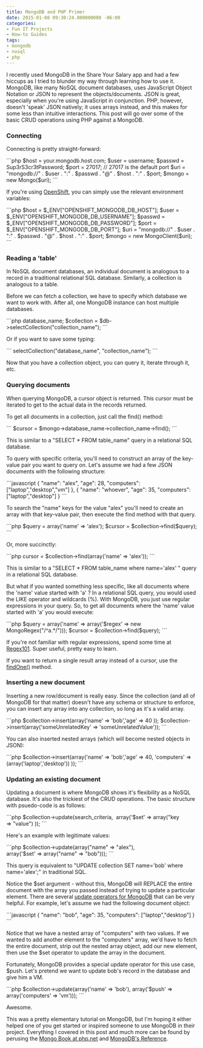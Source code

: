 ```yaml
---
title: MongoDB and PHP Primer
date: 2015-01-08 09:30:24.000000000 -06:00
categories:
- Fun IT Projects
- How-to Guides
tags:
- mongodb
- nosql
- php
---
```

<p>I recently used MongoDB in the Share Your Salary app and had a few hiccups as I tried to blunder my way through learning how to use it. MongoDB, like many NoSQL document databases, uses JavaScript Object Notation or JSON to represent the objects/documents. JSON is great, especially when you're using JavaScript in conjunction. PHP, however, doesn't 'speak' JSON natively; it uses arrays instead, and this makes for some less than intuitive interactions. This post will go over some of the basic CRUD operations using PHP against a MongoDB.</p>
<h3>Connecting</h3>
<p>Connecting is pretty straight-forward:</p>
```php
$host = your.mongodb.host.com;
$user = username;
$passwd = Sup3rS3cr3tPassword;
$port = 27017; // 27017 is the default port
$uri = "mongodb://" . $user . ":" . $passwd . "@" . $host . ":" . $port;
$mongo = new Mongo($uri);
```
<p>If you're using <a title="Introduction to OpenShift" href="http://alexdglover.com/introduction-to-openshift/" target="_blank">OpenShift</a>, you can simply use the relevant environment variables:</p>
```php
$host = $_ENV["OPENSHIFT_MONGODB_DB_HOST"];
$user = $_ENV["OPENSHIFT_MONGODB_DB_USERNAME"];
$passwd = $_ENV["OPENSHIFT_MONGODB_DB_PASSWORD"];
$port = $_ENV["OPENSHIFT_MONGODB_DB_PORT"];
$uri = "mongodb://" . $user . ":" . $passwd . "@" . $host . ":" . $port;
$mongo = new MongoClient($uri);
```

<h3>Reading a 'table'</h3>
<p>In NoSQL document databases, an individual document is analogous to a record in a traditional relational SQL database. Similarly, a collection is analogous to a table.</p>
<p>Before we can fetch a collection, we have to specify which database we want to work with. After all, one MongoDB instance can host multiple databases.</p>
```php
database_name;
$collection = $db->selectCollection("collection_name");
```
<p>Or if you want to save some typing:</p>
```
selectCollection("database_name", "collection_name");
```
<p>Now that you have a collection object, you can query it, iterate through it, etc.</p>
<h3>Querying documents</h3>
<p>When querying MongoDB, a cursor object is returned. This cursor must be iterated to get to the actual data in the records returned.</p>
<p>To get all documents in a collection, just call the find() method:</p>
```
$cursor = $mongo->database_name->collection_name->find();
```
<p>This is similar to a "SELECT * FROM table_name" query in a relational SQL database.</p>
<p>To query with specific criteria, you'll need to construct an array of the key-value pair you want to query on. Let's assume we had a few JSON documents with the following structure:</p>
```javascript
{ "name": "alex", "age": 28, "computers": ["laptop","desktop","vm"] },
{ "name": "whoever", "age": 35, "computers": ["laptop","desktop"] }
```
<p>To search the "name" keys for the value "alex" you'll need to create an array with that key-value pair, then execute the find method with that query.</p>
```php
$query = array('name' => 'alex');
$cursor = $collection->find($query);
```
<p>Or, more succinctly:</p>
```php
cursor = $collection->find(array('name' => 'alex'));
```
<p>This is similar to a "SELECT * FROM table_name where name='alex' " query in a relational SQL database.</p>
<p>But what if you wanted something less specific, like all documents where the 'name' value started with 'a' ? In a relational SQL query, you would used the LIKE operator and wildcards (%). With MongoDB, you just use regular expressions in your query. So, to get all documents where the 'name' value started with 'a' you would execute:</p>
```php
$query = array('name' => array('$regex' => new MongoRegex("/^a.*/")));
$cursor = $collection->find($query);
```
<p>If you're not familiar with regular expressions, spend some time at <a href="https://regex101.com/">Regex101</a>. Super useful, pretty easy to learn.</p>
<p>If you want to return a single result array instead of a cursor, use the <a href="http://php.net/manual/en/mongocollection.findone.php">findOne()</a> method.</p>
<h3>Inserting a new document</h3>
<p>Inserting a new row/document is really easy. Since the collection (and all of MongoDB for that matter) doesn't have any schema or structure to enforce, you can insert any array into any collection, so long as it's a valid array.</p>
```php
$collection->insert(array('name' => 'bob','age' => 40 ));
$collection->insert(array('someUnrelatedKey' => 'someUnrelatedValue'));
```
<p>You can also inserted nested arrays (which will become nested objects in JSON):</p>
```php
$collection->insert(array('name' => 'bob','age' => 40,
  'computers' =>(array('laptop','desktop')) ));
```
<h3>Updating an existing document</h3>
<p>Updating a document is where MongoDB shows it's flexibility as a NoSQL database. It's also the trickiest of the CRUD operations. The basic structure with psuedo-code is as follows:</p>
```php
$collection->update(search_criteria, 
  array('$set' => array("key => "value") ));
```
<p>Here's an example with legitimate values:</p>
```php
$collection->update(array("name" => "alex"), 
  array('$set' => array("name" => "bob")));
```
<p>This query is equivalent to "UPDATE collection SET name='bob' where name='alex';" in traditional SQL.</p>
<p>Notice the $set argument - without this, MongoDB will REPLACE the entire document with the array you passed instead of trying to update a particular element. There are several <a href="http://docs.mongodb.org/manual/reference/operator/update/">update operators for MongoDB</a> that can be very helpful. For example, let's assume we had the following document object:</p>
```javascript
{ "name": "bob", "age": 35, "computers": ["laptop","desktop"] }
```
<p>Notice that we have a nested array of "computers" with two values. If we wanted to add another element to the "computers" array, we'd have to fetch the entire document, strip out the nested array object, add our new element, then use the $set operator to update the array in the document.</p>
<p>Fortunately, MongoDB provides a special update operator for this use case, $push. Let's pretend we want to update bob's record in the database and give him a VM.</p>
```php
$collection->update(array('name' => 'bob'),
  array('$push' => array('computers' => 'vm')));
```
<p>Awesome.</p>
<p>This was a pretty elementary tutorial on MongoDB, but I'm hoping it either helped one of you get started or inspired someone to use MongoDB in their project. Everything I covered in this post and much more can be found by perusing the <a href="http://php.net/manual/en/book.mongo.php" target="_blank">Mongo Book at php.net</a> and <a href="http://docs.mongodb.org/manual/reference/" target="_blank">MongoDB's Reference</a>.</p>

